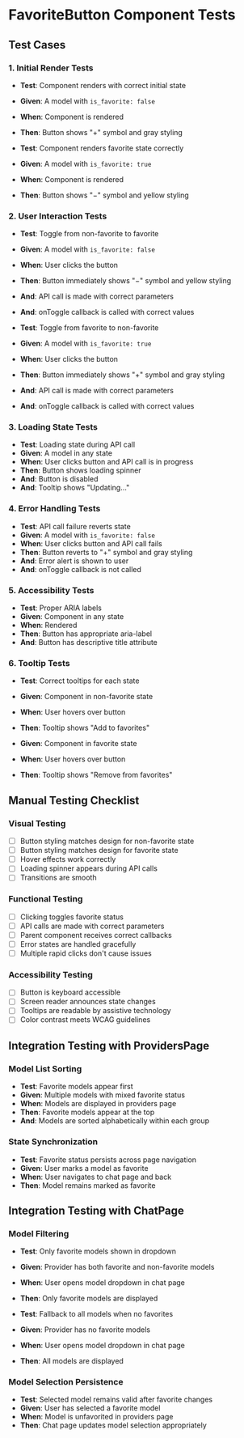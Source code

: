# FavoriteButton Component Tests

## Test Cases

### 1. Initial Render Tests
- **Test**: Component renders with correct initial state
- **Given**: A model with `is_favorite: false`
- **When**: Component is rendered
- **Then**: Button shows "+" symbol and gray styling

- **Test**: Component renders favorite state correctly
- **Given**: A model with `is_favorite: true`
- **When**: Component is rendered
- **Then**: Button shows "−" symbol and yellow styling

### 2. User Interaction Tests
- **Test**: Toggle from non-favorite to favorite
- **Given**: A model with `is_favorite: false`
- **When**: User clicks the button
- **Then**: Button immediately shows "−" symbol and yellow styling
- **And**: API call is made with correct parameters
- **And**: onToggle callback is called with correct values

- **Test**: Toggle from favorite to non-favorite
- **Given**: A model with `is_favorite: true`
- **When**: User clicks the button
- **Then**: Button immediately shows "+" symbol and gray styling
- **And**: API call is made with correct parameters
- **And**: onToggle callback is called with correct values

### 3. Loading State Tests
- **Test**: Loading state during API call
- **Given**: A model in any state
- **When**: User clicks button and API call is in progress
- **Then**: Button shows loading spinner
- **And**: Button is disabled
- **And**: Tooltip shows "Updating..."

### 4. Error Handling Tests
- **Test**: API call failure reverts state
- **Given**: A model with `is_favorite: false`
- **When**: User clicks button and API call fails
- **Then**: Button reverts to "+" symbol and gray styling
- **And**: Error alert is shown to user
- **And**: onToggle callback is not called

### 5. Accessibility Tests
- **Test**: Proper ARIA labels
- **Given**: Component in any state
- **When**: Rendered
- **Then**: Button has appropriate aria-label
- **And**: Button has descriptive title attribute

### 6. Tooltip Tests
- **Test**: Correct tooltips for each state
- **Given**: Component in non-favorite state
- **When**: User hovers over button
- **Then**: Tooltip shows "Add to favorites"

- **Given**: Component in favorite state
- **When**: User hovers over button
- **Then**: Tooltip shows "Remove from favorites"

## Manual Testing Checklist

### Visual Testing
- [ ] Button styling matches design for non-favorite state
- [ ] Button styling matches design for favorite state
- [ ] Hover effects work correctly
- [ ] Loading spinner appears during API calls
- [ ] Transitions are smooth

### Functional Testing
- [ ] Clicking toggles favorite status
- [ ] API calls are made with correct parameters
- [ ] Parent component receives correct callbacks
- [ ] Error states are handled gracefully
- [ ] Multiple rapid clicks don't cause issues

### Accessibility Testing
- [ ] Button is keyboard accessible
- [ ] Screen reader announces state changes
- [ ] Tooltips are readable by assistive technology
- [ ] Color contrast meets WCAG guidelines

## Integration Testing with ProvidersPage

### Model List Sorting
- **Test**: Favorite models appear first
- **Given**: Multiple models with mixed favorite status
- **When**: Models are displayed in providers page
- **Then**: Favorite models appear at the top
- **And**: Models are sorted alphabetically within each group

### State Synchronization
- **Test**: Favorite status persists across page navigation
- **Given**: User marks a model as favorite
- **When**: User navigates to chat page and back
- **Then**: Model remains marked as favorite

## Integration Testing with ChatPage

### Model Filtering
- **Test**: Only favorite models shown in dropdown
- **Given**: Provider has both favorite and non-favorite models
- **When**: User opens model dropdown in chat page
- **Then**: Only favorite models are displayed

- **Test**: Fallback to all models when no favorites
- **Given**: Provider has no favorite models
- **When**: User opens model dropdown in chat page
- **Then**: All models are displayed

### Model Selection Persistence
- **Test**: Selected model remains valid after favorite changes
- **Given**: User has selected a favorite model
- **When**: Model is unfavorited in providers page
- **Then**: Chat page updates model selection appropriately
